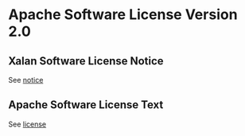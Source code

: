 # Apache Software License Version 2.0

## Xalan Software License Notice

See [notice](../NOTICE)

## Apache Software License Text

See [license](../LICENSE)
